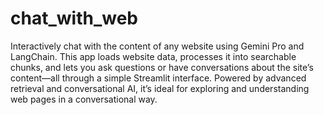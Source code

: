# chat_with_web
Interactively chat with the content of any website using Gemini Pro and LangChain. This app loads website data, processes it into searchable chunks, and lets you ask questions or have conversations about the site’s content—all through a simple Streamlit interface. Powered by advanced retrieval and conversational AI, it’s ideal for exploring and understanding web pages in a conversational way.
